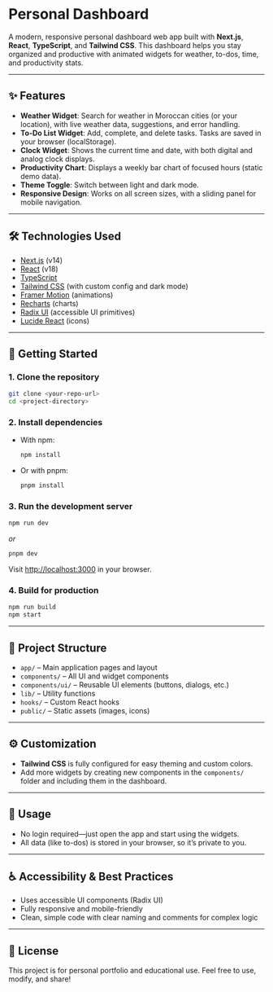 # Personal Dashboard

A modern, responsive personal dashboard web app built with **Next.js**, **React**, **TypeScript**, and **Tailwind CSS**. This dashboard helps you stay organized and productive with animated widgets for weather, to-dos, time, and productivity stats.

---

## ✨ Features

- **Weather Widget**: Search for weather in Moroccan cities (or your location), with live weather data, suggestions, and error handling.
- **To-Do List Widget**: Add, complete, and delete tasks. Tasks are saved in your browser (localStorage).
- **Clock Widget**: Shows the current time and date, with both digital and analog clock displays.
- **Productivity Chart**: Displays a weekly bar chart of focused hours (static demo data).
- **Theme Toggle**: Switch between light and dark mode.
- **Responsive Design**: Works on all screen sizes, with a sliding panel for mobile navigation.

---

## 🛠️ Technologies Used

- [Next.js](https://nextjs.org/) (v14)
- [React](https://react.dev/) (v18)
- [TypeScript](https://www.typescriptlang.org/)
- [Tailwind CSS](https://tailwindcss.com/) (with custom config and dark mode)
- [Framer Motion](https://www.framer.com/motion/) (animations)
- [Recharts](https://recharts.org/) (charts)
- [Radix UI](https://www.radix-ui.com/) (accessible UI primitives)
- [Lucide React](https://lucide.dev/) (icons)

---

## 🚀 Getting Started

### 1. Clone the repository
```bash
git clone <your-repo-url>
cd <project-directory>
```

### 2. Install dependencies
- With npm:
  ```bash
  npm install
  ```
- Or with pnpm:
  ```bash
  pnpm install
  ```

### 3. Run the development server
```bash
npm run dev
```
_or_
```bash
pnpm dev
```
Visit [http://localhost:3000](http://localhost:3000) in your browser.

### 4. Build for production
```bash
npm run build
npm start
```

---

## 📁 Project Structure

- `app/` – Main application pages and layout
- `components/` – All UI and widget components
- `components/ui/` – Reusable UI elements (buttons, dialogs, etc.)
- `lib/` – Utility functions
- `hooks/` – Custom React hooks
- `public/` – Static assets (images, icons)

---

## ⚙️ Customization

- **Tailwind CSS** is fully configured for easy theming and custom colors.
- Add more widgets by creating new components in the `components/` folder and including them in the dashboard.

---

## 👤 Usage

- No login required—just open the app and start using the widgets.
- All data (like to-dos) is stored in your browser, so it’s private to you.

---

## ♿ Accessibility & Best Practices

- Uses accessible UI components (Radix UI)
- Fully responsive and mobile-friendly
- Clean, simple code with clear naming and comments for complex logic

---

## 📄 License

This project is for personal portfolio and educational use. Feel free to use, modify, and share! 